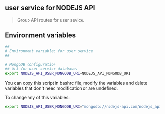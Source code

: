 ## user service for NODEJS API

> Group API routes for user sevice.


## Environment variables

```sh
##
# Environment variables for user service
##

# MongoDB configuration
## Uri for user service database.
export NODEJS_API_USER_MONGODB_URI=NODEJS_API_MONGODB_URI
```

You can copy this script in bashrc file, modify the variables and delete variables that don't need modification or are undefined.

To change any of this variables:

```sh
export NODEJS_API_USER_MONGODB_URI="mongodb://nodejs-api.com/nodejs_api_user"
```
